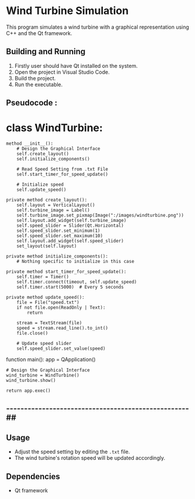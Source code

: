 # Wind Turbine Simulation

This program simulates a wind turbine with a graphical representation using C++ and the Qt framework.

## Building and Running

1. Firstly user should have Qt installed on the system.
2. Open the project in Visual Studio Code.
3. Build the project.
4. Run the executable.

## Pseudocode :

 # class WindTurbine:
    method __init__():
        # Design the Graphical Interface
        self.create_layout()
        self.initialize_components()

        # Read Speed Setting from .txt File
        self.start_timer_for_speed_update()

        # Initialize speed
        self.update_speed()

    private method create_layout():
        self.layout = VerticalLayout()
        self.turbine_image = Label()
        self.turbine_image.set_pixmap(Image(":/images/windturbine.png"))
        self.layout.add_widget(self.turbine_image)
        self.speed_slider = Slider(Qt.Horizontal)
        self.speed_slider.set_minimum(1)
        self.speed_slider.set_maximum(10)
        self.layout.add_widget(self.speed_slider)
        set_layout(self.layout)

    private method initialize_components():
        # Nothing specific to initialize in this case

    private method start_timer_for_speed_update():
        self.timer = Timer()
        self.timer.connect(timeout, self.update_speed)
        self.timer.start(5000)  # Every 5 seconds

    private method update_speed():
        file = File("speed.txt")
        if not file.open(ReadOnly | Text):
            return

        stream = TextStream(file)
        speed = stream.read_line().to_int()
        file.close()

        # Update speed slider
        self.speed_slider.set_value(speed)

function main():
    app = QApplication()

    # Design the Graphical Interface
    wind_turbine = WindTurbine()
    wind_turbine.show()

    return app.exec()

## ---------------------------------------------------##

## Usage

- Adjust the speed setting by editing the `.txt` file.
- The wind turbine's rotation speed will be updated accordingly.

## Dependencies

- Qt framework

